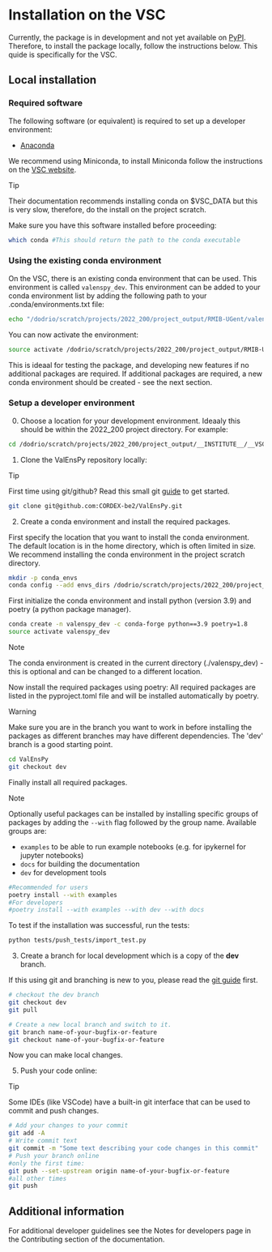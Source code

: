 # Installation on the VSC

Currently, the package is in development and not yet available on [PyPI](https://pypi.org/).
Therefore, to install the package locally, follow the instructions below.
This quide is specifically for the VSC.

## Local installation

### Required software

The following software (or equivalent) is required to set up a developer environment:
* [Anaconda](https://anaconda.org/)

We recommend using Miniconda, to install Miniconda follow the instructions on the [VSC website](https://docs.vscentrum.be/software/python_package_management.html#install-miniconda).

> [!TIP]
> Their documentation recommends installing conda on $VSC_DATA but this is very slow, therefore, do the install on the project scratch.

Make sure you have this software installed before proceeding:
```bash
which conda #This should return the path to the conda executable
```

### Using the existing conda environment
On the VSC, there is an existing conda environment that can be used. This environment is called `valenspy_dev`.
This environment can be added to your conda environment list by adding the following path to your .conda/environments.txt file:

```bash
echo "/dodrio/scratch/projects/2022_200/project_output/RMIB-UGent/valenspy_dev_shared" >> ~/.conda/environments.txt
```

You can now activate the environment:
```bash
source activate /dodrio/scratch/projects/2022_200/project_output/RMIB-UGent/valenspy_dev_shared
```

This is ideaal for testing the package, and developing new features if no additional packages are required.
If additional packages are required, a new conda environment should be created - see the next section.

### Setup a developer environment

0. Choose a location for your development environment. Ideaaly this should be within the 2022_200 project directory.
For example:

```bash
cd /dodrio/scratch/projects/2022_200/project_output/__INSTITUTE__/__VSC_USERNAME__
```

1. Clone the ValEnsPy repository locally:

> [!TIP]
> First time using git/github? Read this small git [guide](GIT.md) to get started.

```bash
git clone git@github.com:CORDEX-be2/ValEnsPy.git
```

2. Create a conda environment and install the required packages.

First specify the location that you want to install the conda environment. The default location is in the home directory, which is often limited in size.
We recommend installing the conda environment in the project scratch directory.

```bash
mkdir -p conda_envs
conda config --add envs_dirs /dodrio/scratch/projects/2022_200/project_output/__INSTITUTE__/__VSC_USERNAME__/conda_envs
```

First initialize the conda environment and install python (version 3.9) and poetry (a python package manager).

```bash
conda create -n valenspy_dev -c conda-forge python==3.9 poetry=1.8
source activate valenspy_dev
```
> [!NOTE]
> The conda environment is created in the current directory (./valenspy_dev) - this is optional and can be changed to a different location.

Now install the required packages using poetry: All required packages are listed in the pyproject.toml file and will be installed automatically by poetry.

> [!WARNING]
> Make sure you are in the branch you want to work in before installing the packages as different branches may have different dependencies. The 'dev' branch is a good starting point.

```bash
cd ValEnsPy
git checkout dev
```

Finally install all required packages. 

> [!NOTE]
> Optionally useful packages can be installed by installing specific groups of packages by adding the `--with` flag followed by the group name.
> Available groups are:
> - `examples` to be able to run example notebooks (e.g. for ipykernel for jupyter notebooks)
> - `docs` for building the documentation
> - `dev` for development tools

```bash
#Recommended for users
poetry install --with examples
#For developers
#poetry install --with examples --with dev --with docs
```

To test if the installation was successful, run the tests:

```bash
python tests/push_tests/import_test.py
```

3. Create a branch for local development which is a copy of the **dev** branch.

If this using git and branching is new to you, please read the [git guide](GIT.md) first.

```bash
# checkout the dev branch
git checkout dev
git pull

# Create a new local branch and switch to it.
git branch name-of-your-bugfix-or-feature
git checkout name-of-your-bugfix-or-feature
```
Now you can make local changes.

5. Push your code online:

> [!TIP]
> Some IDEs (like VSCode) have a built-in git interface that can be used to commit and push changes.

```bash
# Add your changes to your commit
git add -A
# Write commit text
git commit -m "Some text describing your code changes in this commit"
# Push your branch online
#only the first time:
git push --set-upstream origin name-of-your-bugfix-or-feature
#all other times
git push
```

## Additional information
For additional developer guidelines see the Notes for developers page in the Contributing section of the documentation.

